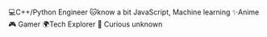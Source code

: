 💻C++/Python Engineer
🐱know a bit JavaScript, Machine learning
✨Anime 🎮 Gamer 🌍Tech Explorer
🌿 Curious unknown
